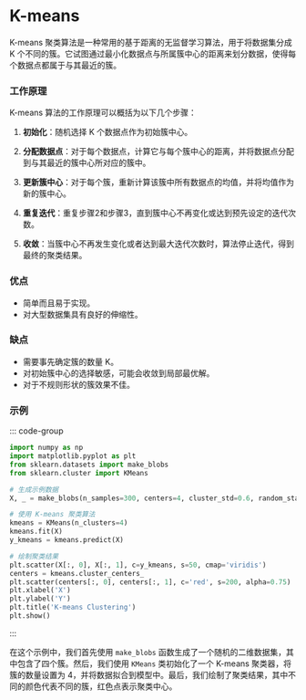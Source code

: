 # K-means

K-means 聚类算法是一种常用的基于距离的无监督学习算法，用于将数据集分成 K 个不同的簇。它试图通过最小化数据点与所属簇中心的距离来划分数据，使得每个数据点都属于与其最近的簇。

### 工作原理
K-means 算法的工作原理可以概括为以下几个步骤：

1. **初始化**：随机选择 K 个数据点作为初始簇中心。

2. **分配数据点**：对于每个数据点，计算它与每个簇中心的距离，并将数据点分配到与其最近的簇中心所对应的簇中。

3. **更新簇中心**：对于每个簇，重新计算该簇中所有数据点的均值，并将均值作为新的簇中心。

4. **重复迭代**：重复步骤2和步骤3，直到簇中心不再变化或达到预先设定的迭代次数。

5. **收敛**：当簇中心不再发生变化或者达到最大迭代次数时，算法停止迭代，得到最终的聚类结果。

### 优点
- 简单而且易于实现。
- 对大型数据集具有良好的伸缩性。

### 缺点
- 需要事先确定簇的数量 K。
- 对初始簇中心的选择敏感，可能会收敛到局部最优解。
- 对于不规则形状的簇效果不佳。

### 示例
::: code-group
```python
import numpy as np
import matplotlib.pyplot as plt
from sklearn.datasets import make_blobs
from sklearn.cluster import KMeans

# 生成示例数据
X, _ = make_blobs(n_samples=300, centers=4, cluster_std=0.6, random_state=0)

# 使用 K-means 聚类算法
kmeans = KMeans(n_clusters=4)
kmeans.fit(X)
y_kmeans = kmeans.predict(X)

# 绘制聚类结果
plt.scatter(X[:, 0], X[:, 1], c=y_kmeans, s=50, cmap='viridis')
centers = kmeans.cluster_centers_
plt.scatter(centers[:, 0], centers[:, 1], c='red', s=200, alpha=0.75)
plt.xlabel('X')
plt.ylabel('Y')
plt.title('K-means Clustering')
plt.show()
```
:::

在这个示例中，我们首先使用 `make_blobs` 函数生成了一个随机的二维数据集，其中包含了四个簇。然后，我们使用 `KMeans` 类初始化了一个 K-means 聚类器，将簇的数量设置为 4，并将数据拟合到模型中。最后，我们绘制了聚类结果，其中不同的颜色代表不同的簇，红色点表示聚类中心。